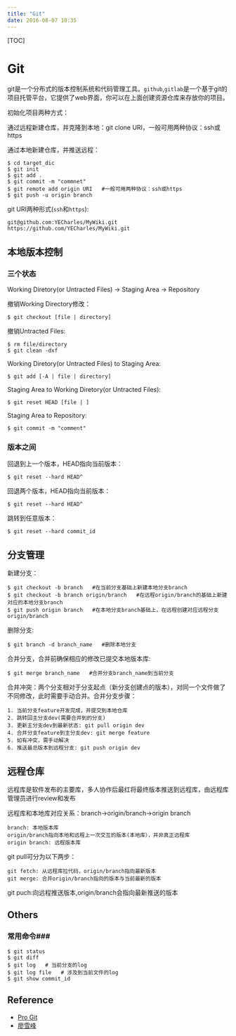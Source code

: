 ```yaml
---
title: "Git"
date: 2016-08-07 10:35
---
```


[TOC]

# Git #

git是一个分布式的版本控制系统和代码管理工具。`github`,`gitlab`是一个基于git的项目托管平台，它提供了web界面，你可以在上面创建资源仓库来存放你的项目。

初始化项目两种方式：

通过远程新建仓库，并克隆到本地：git clone URI，一般可用两种协议：ssh或https

通过本地新建仓库，并推送远程：

    $ cd target_dic
    $ git init
    $ git add .
    $ git commit -m "commnet"
    $ git remote add origin URI   #一般可用两种协议：ssh或https
    $ git push -u origin branch

git URI两种形式(`ssh`和`https`):

    git@github.com:YECharles/MyWiki.git
    https://github.com/YECharles/MyWiki.git

## 本地版本控制 ##

### 三个状态 ###

Working Diretory(or Untracted Files) -> Staging Area -> Repository

撤销Working Directory修改：

    $ git checkout [file | directory]

撤销Untracted Files:

    $ rm file/directory
    $ git clean -dxf

Working Diretory(or Untracted Files) to  Staging Area:

    $ git add [-A | file | directory]

Staging Area to Working Diretory(or Untracted Files):

    $ git reset HEAD [file | ]

Staging Area to Repository:

    $ git commit -m "comment"

### 版本之间 ###

回退到上一个版本，HEAD指向当前版本：

    $ git reset --hard HEAD^

回退两个版本，HEAD指向当前版本：

    $ git reset --hard HEAD^

跳转到任意版本：

    $ git reset --hard commit_id


## 分支管理 ##

新建分支：

    $ git checkout -b branch   #在当前分支基础上新建本地分支branch
    $ git checkout -b branch origin/branch   #在远程origin/branch的基础上新建对应的本地分支branch
    $ git push origin branch   #在本地分支branch基础上，在远程创建对应远程分支origin/branch

删除分支:

    $ git branch -d branch_name   #删除本地分支

合并分支，合并前确保相应的修改已提交本地版本库:

    $ git merge branch_name   #合并分支branch_name到当前分支

合并冲突：两个分支相对于分支起点（新分支创建点的版本），对同一个文件做了不同修改，此时需要手动合并。合并分支步骤：

    1. 当前分支feature开发完成，并提交到本地仓库
    2. 跳转回主分支dev(需要合并到的分支)
    3. 更新主分支dev到最新状态: git pull origin dev
    4. 合并分支feature到主分支dev: git merge feature
    5. 如有冲突，需手动解决
    6. 推送最总版本到远程分支: git push origin dev


## 远程仓库 ##

远程库是软件发布的主要库，多人协作后最红将最终版本推送到远程库，由远程库管理员进行review和发布

远程库和本地库对应关系：branch->origin/branch->origin branch

    branch: 本地版本库
    origin/branch指向本地和远程上一次交互的版本(本地库），并非真正远程库
    origin branch: 远程版本库

git pull可分为以下两步：

    git fetch: 从远程库拉代码，origin/branch指向最新版本
    git merge: 合并origin/branch指向的版本与当前最新的版本

git puch:向远程推送版本,origin/branch会指向最新推送的版本


## Others ##

### 常用命令###
    $ git status
    $ git diff
    $ git log   # 当前分支的log
    $ git log file   # 涉及到当前文件的log
    $ git show commit_id 


## Reference ##

* [Pro Git](https://git-scm.com/book/zh/v2)
* [廖雪峰](http://www.liaoxuefeng.com/wiki/0013739516305929606dd18361248578c67b8067c8c017b000)


